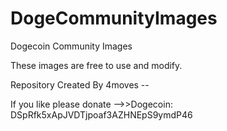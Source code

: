 DogeCommunityImages
===================

Dogecoin Community Images

These images are free to use and modify. 



Repository Created By 4moves --

If you like please donate -->>Dogecoin: DSpRfk5xApJVDTjpoaf3AZHNEpS9ymdP46